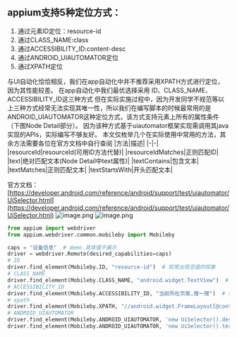 
## appium支持5种定位方式：
1. 通过元素ID定位：resource-id
2. 通过CLASS_NAME:class
3. 通过ACCESSIBILITY_ID:content-desc
4. 通过ANDROID_UIAUTOMATOR定位
5. 通过XPATH定位

与UI自动化恰恰相反，我们在app自动化中并不推荐采用XPATH方式进行定位，因为其性能较差。
在app自动化中我们最优选择采用 ID、CLASS_NAME、ACCESSIBILITY_ID这三种方式
但在实际实施过程中，因为开发同学不规范等以上三种方式经常无法实现其唯一性，所以我们在编写脚本的时候最常用的是ANDROID_UIAUTOMATOR这种定位方式，该方式支持元素上所有的属性条件（下图Node Detail部分）。
因为该种方式基于uiautomator框架实现需调用其java实现的APIs，实际编写不够友好。
本文仅枚举几个在实际使用中常用的方法，其余方法需要各位在官方文档中自行查阅
|方法|描述|
|-|-|
|resourceId|resourceId(可用ID方法代替)|
|resourceIdMatches|正则匹配ID|
|text|绝对匹配文本(Node Detail中text属性)|
|textContains|包含文本|
|textMatches|正则匹配文本|
|textStartsWith|开头匹配文本|


官方文档：[https://developer.android.com/reference/android/support/test/uiautomator/UiSelector.html](https://developer.android.com/reference/android/support/test/uiautomator/UiSelector.html)
![image.png](https://upload-images.jianshu.io/upload_images/20499241-0ae5b6494885cfa2.png?imageMogr2/auto-orient/strip%7CimageView2/2/w/1240)
![image.png](https://upload-images.jianshu.io/upload_images/20499241-2d59d585a848947f.png?imageMogr2/auto-orient/strip%7CimageView2/2/w/1240)

```python
from appium import webdriver
from appium.webdriver.common.mobileby import Mobileby

caps = "设备信息"  # demo 具体值不展示
driver = webdriver.Remote(desired_capabilities=caps)
# ID
driver.find_element(Mobileby.ID, "resource-id")  # 较常出现空值的现象
# CLASS_NAME
driver.find_element(Mobileby.CLASS_NAME, "android.widget.TextView")  # app中class更倾向于web中type，非web中class。实际实施中基本无法使用，相同值过多
# ACCESSIBILITY_ID
driver.find_element(Mobileby.ACCESSIBILITY_ID, "当前所在页面,搜一搜")  # 较常出现空值，如果有能力推动最好让开发加上
# xpath
driver.find_element(Mobileby.XPATH, "//android.widget.FrameLayout[@content-desc='当前所在页面,搜一搜']")
# ANDROID_UIAUTOMATOR
driver.find_element(Mobileby.ANDROID_UIAUTOMATOR, 'new UiSelector().description("当前所在页面,搜一搜")') 
driver.find_element(Mobileby.ANDROID_UIAUTOMATOR, 'new UiSelector().text("复制")')   # 因为手机屏幕较小，信息量比较少。故一般在实际使用的时候较多用text用于定位，一般不会出现重复的现象
```